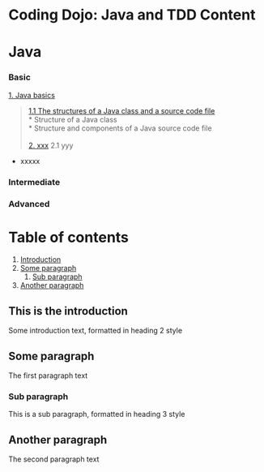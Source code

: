 # Coding Dojo: Java and TDD Content

# Java
### Basic
[1. Java basics](#)
> [1.1 The structures of a Java class and a source code file](#)</br>
     * Structure of a Java class </br>
     * Structure and components of a Java source code file </br>    
[2. xxx](#)
> 2.1 yyy
* xxxxx

### Intermediate


### Advanced
# Table of contents
1. [Introduction](#introduction)
2. [Some paragraph](#paragraph1)
    1. [Sub paragraph](#subparagraph1)
3. [Another paragraph](#paragraph2)

## This is the introduction <a name="introduction"></a>
Some introduction text, formatted in heading 2 style

## Some paragraph <a name="paragraph1"></a>
The first paragraph text

### Sub paragraph <a name="subparagraph1"></a>
This is a sub paragraph, formatted in heading 3 style

## Another paragraph <a name="paragraph2"></a>
The second paragraph text
